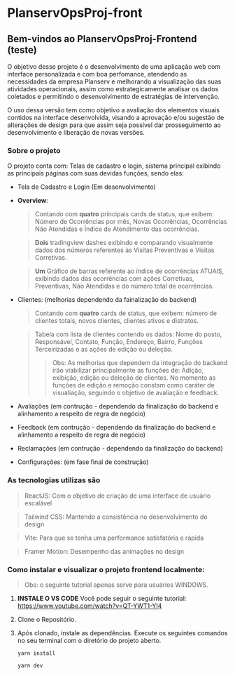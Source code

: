 # PlanservOpsProj-front

## Bem-vindos ao PlanservOpsProj-Frontend (teste)

O objetivo desse projeto é o desenvolvimento de uma aplicação web com interface personalizada e com boa perfomance, atendendo as necessidades da empresa Planserv e melhorando a visualização das suas atividades operacionais, assim como estrategicamente analisar os dados coletados e permitindo o desenvolvimento de estratégias de intervenção.

O uso dessa versão tem como objetivo a avaliação dos elementos visuais contidos na interface desenvolvida, visando a aprovação e/ou sugestão de alterações de design para que assim seja possível dar prosseguimento ao desenvolvimento e liberação de novas versões.  

### Sobre o projeto

O projeto conta com: Telas de cadastro e login, sistema principal exibindo as principais páginas com suas devidas funções, sendo elas:

- Tela de Cadastro e Login (Em desenvolvimento)

- **Overview**:
  > Contando com **quatro** principais cards de status, que exibem: Número de Ocorrências por mês, Novas Ocorrências, Ocorrências Não Atendidas e Índice de Atendimento das ocorrências.
  
  > **Dois** tradingview dashes exibindo e comparando visualmente dados dos números referentes às Visitas Preventivas e Visitas Corretivas.

  > **Um** Gráfico de barras referente ao índice de ocorrências ATUAIS, exibindo dados das ocorrências com ações Corretivas, Preventivas, Não Atendidas e do número total de ocorrências.
  
- Clientes: (melhorias dependendo da fainalização do backend)
  > Contando com **quatro** cards de status, que exibem: número de clientes totais, novos clientes, clientes ativos e distratos.
  
  > Tabela com lista de clientes contendo os dados: Nome do posto, Responsável, Contato, Função, Endereço, Bairro, Funções Terceirizadas e as ações de edição ou deleção.
  >> Obs: As melhorias que dependem da integração do backend irão viabilizar principalmente as funções de: Adição, exibição, edição ou deleção de clientes. No momento as funções de edição e remoção constam como caráter de visualiação, seguindo o objetivo de avaliação e feedback. 
  
- Avaliações (em contrução - dependendo da finalização do backend e alinhamento a respeito de regra de negócio)
- Feedback (em contrução - dependendo da finalização do backend e alinhamento a respeito de regra de negócio)
- Reclamações (em contrução - dependendo da finalização do backend)
- Configurações: (em fase final de construção)


### As tecnologias utilizas são

> ReactJS: Com o objetivo de criação de uma interface de usuário escalável

> Tailwind CSS: Mantendo a consistência no desenvolvimento do design

> Vite: Para que se tenha uma performance satisfatória e rápida

> Framer Motion: Desempenho das animações no design
  

### Como instalar e visualizar o projeto frontend localmente: 

> Obs: o seguinte tutorial apenas serve para usuários WINDOWS.

1. **INSTALE O VS CODE**
   Você pode seguir o seguinte tutorial: https://www.youtube.com/watch?v=QT-YWT1-YI4

2. Clone o Repositório.

3. Após clonado, instale as dependências. Execute os seguintes comandos no seu terminal com o diretório do projeto aberto. 

   `yarn install`
   
   `yarn dev` 




